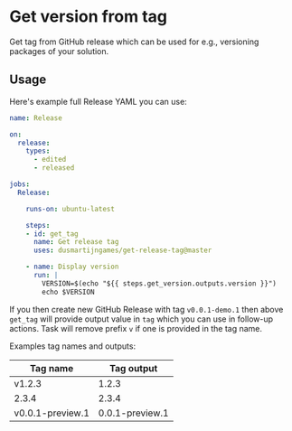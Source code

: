 # Get version from tag

Get tag from GitHub release which can be used for e.g., 
versioning packages of your solution.

## Usage

Here's example full Release YAML you can use:

```yml
name: Release

on:
  release:
    types:
      - edited
      - released

jobs:
  Release:

    runs-on: ubuntu-latest

    steps:
    - id: get_tag
      name: Get release tag
      uses: dusmartijngames/get-release-tag@master

    - name: Display version
      run: |
        VERSION=$(echo "${{ steps.get_version.outputs.version }}")
        echo $VERSION
```

If you then create new GitHub Release with tag `v0.0.1-demo.1`
then above `get_tag` will provide output value in `tag`
which you can use in follow-up actions. Task will remove prefix `v`
if one is provided in the tag name.

Examples tag names and outputs:

| Tag name         | Tag output      |
| ---------------- |-----------------|
| v1.2.3           | 1.2.3           |
| 2.3.4            | 2.3.4           |
| v0.0.1-preview.1 | 0.0.1-preview.1 |